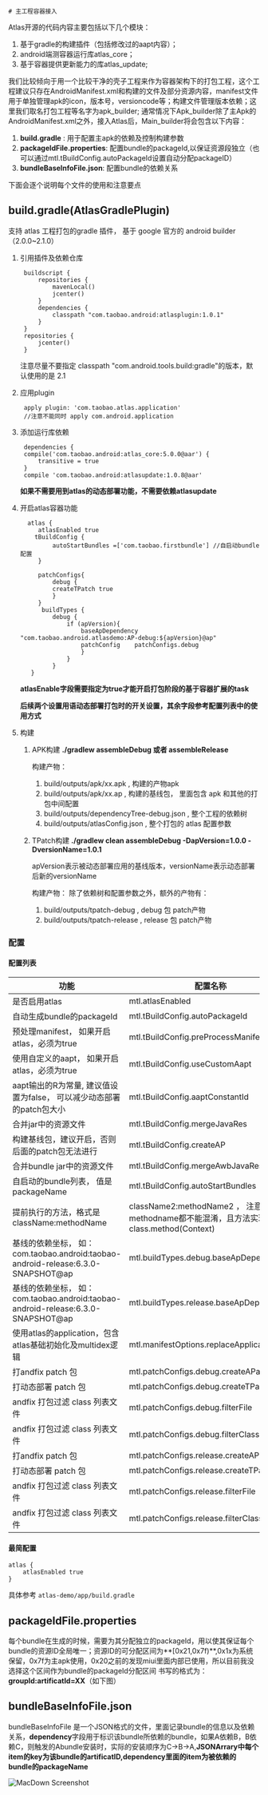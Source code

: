     # 主工程容器接入
Atlas开源的代码内容主要包括以下几个模块：

1. 基于gradle的构建插件（包括修改过的aapt内容）；
2.	android端测容器运行库atlas_core；
3. 基于容器提供更新能力的库atlas_update;

我们比较倾向于用一个比较干净的壳子工程来作为容器架构下的打包工程，这个工程建议只存在AndroidManifest.xml和构建的文件及部分资源内容，manifest文件用于单独管理apk的icon，版本号，versioncode等；构建文件管理版本依赖；这里我们取名打包工程等名字为apk_builder;
通常情况下Apk_builder除了主Apk的AndroidManifest.xml之外，接入Atlas后，Main_builder将会包含以下内容：

1. **build.gradle** : 用于配置主apk的依赖及控制构建参数
2. **packageIdFile.properties**: 配置bundle的packageId,以保证资源段独立（也可以通过mtl.tBuildConfig.autoPackageId设置自动分配packageID）
3. **bundleBaseInfoFile.json**: 配置bundle的依赖关系

下面会逐个说明每个文件的使用和注意要点

## build.gradle(AtlasGradlePlugin)
支持 atlas 工程打包的gradle 插件， 基于 google 官方的 android builder （2.0.0~2.1.0）


1. 引用插件及依赖仓库

		buildscript {
		    repositories {
		        mavenLocal()
		        jcenter()
		    }
		    dependencies {
		        classpath "com.taobao.android:atlasplugin:1.0.1"
		    }
		}
		repositories {
    		jcenter()
		}
		
	注意尽量不要指定 classpath "com.android.tools.build:gradle"的版本，默认使用的是 2.1

2. 应用plugin

		apply plugin: 'com.taobao.atlas.application'
		//注意不能同时 apply com.android.application

3. 添加运行库依赖	
	    
	    dependencies {
       	compile('com.taobao.android:atlas_core:5.0.0@aar') {
        	transitive = true
    	}
        compile 'com.taobao.android:atlasupdate:1.0.8@aar'
        
	**如果不需要用到atlas的动态部署功能，不需要依赖atlasupdate**    
	
4. 开启atlas容器功能
    
         atlas {
         	atlasEnabled true
    	   tBuildConfig {
        		autoStartBundles =['com.taobao.firstbundle'] //自启动bundle配置
			}

         	patchConfigs{
        		debug {
            	createTPatch true
        		}
  		  	}
       		 buildTypes {
        		debug {
            		if (apVersion){
          		  		baseApDependency  "com.taobao.android.atlasdemo:AP-debug:${apVersion}@ap"
            			patchConfig    patchConfigs.debug
            			}
        			}
	 			}
  		  }   

	**atlasEnable字段需要指定为true才能开启打包阶段的基于容器扩展的task**    
	
   **后续两个设置用语动态部署打包时的开关设置，其余字段参考配置列表中的使用方式**


5. 构建
	1. APK构建 **./gradlew assembleDebug 或者 assembleRelease**
	
    	构建产物：

		1. build/outputs/apk/xx.apk , 构建的产物apk   
		2. build/outputs/apk/xx.ap , 构建的基线包， 里面包含 apk 和其他的打包中间配置
		3. build/outputs/dependencyTree-debug.json , 整个工程的依赖树
		4. build/outputs/atlasConfig.json , 整个打包的 atlas 配置参数
	2. TPatch构建 **./gradlew clean assembleDebug -DapVersion=1.0.0 -DversionName=1.0.1**
	
		apVersion表示被动态部署应用的基线版本，versionName表示动态部署后新的versionName

		构建产物：
		除了依赖树和配置参数之外，额外的产物有：
		1. build/outputs/tpatch-debug , debug 包 patch产物
		2. build/outputs/tpatch-release , release 包 patch产物
	

### 配置

#### 配置列表

 功能  | 配置名称 |  类型 | 值
 ------------- | ------------- | ------------- | -------------
是否启用atlas  | mtl.atlasEnabled | boolean  | true
自动生成bundle的packageId  | mtl.tBuildConfig.autoPackageId | boolean  | true
预处理manifest， 如果开启atlas，必须为true  | mtl.tBuildConfig.preProcessManifest | Boolean  | true
使用自定义的aapt， 如果开启atlas，必须为true  | mtl.tBuildConfig.useCustomAapt | Boolean  | true
aapt输出的R为常量, 建议值设置为false， 可以减少动态部署的patch包大小  | mtl.tBuildConfig.aaptConstantId | Boolean  | false
合并jar中的资源文件  | mtl.tBuildConfig.mergeJavaRes | Boolean  | false
构建基线包，建议开启，否则后面的patch包无法进行  | mtl.tBuildConfig.createAP | Boolean  | true
合并bundle jar中的资源文件  | mtl.tBuildConfig.mergeAwbJavaRes | Boolean  | false
自启动的bundle列表， 值是 packageName  | mtl.tBuildConfig.autoStartBundles | List  | [com.taobao.firstbundle]
提前执行的方法，格式是 className:methodName|className2:methodName2 ， 注意class和methodname都不能混淆，且方法实现是 class.method(Context)  | mtl.tBuildConfig.preLaunch | String  |
 基线的依赖坐标， 如： com.taobao.android:taobao-android-release:6.3.0-SNAPSHOT@ap   | mtl.buildTypes.debug.baseApDependency | String  | null
 基线的依赖坐标， 如： com.taobao.android:taobao-android-release:6.3.0-SNAPSHOT@ap   | mtl.buildTypes.release.baseApDependency | String  | null
使用atlas的application，包含 atlas基础初始化及multidex逻辑  | mtl.manifestOptions.replaceApplication | boolean  | true
 打andfix patch 包   | mtl.patchConfigs.debug.createAPatch | boolean  | false
 打动态部署 patch 包   | mtl.patchConfigs.debug.createTPatch | boolean  | true
 andfix 打包过滤 class 列表文件   | mtl.patchConfigs.debug.filterFile | File  | null
 andfix 打包过滤 class 列表文件   | mtl.patchConfigs.debug.filterClasses | Set  | []
 打andfix patch 包   | mtl.patchConfigs.release.createAPatch | boolean  | false
 打动态部署 patch 包   | mtl.patchConfigs.release.createTPatch | boolean  | false
 andfix 打包过滤 class 列表文件   | mtl.patchConfigs.release.filterFile | File  | null
 andfix 打包过滤 class 列表文件   | mtl.patchConfigs.release.filterClasses | Set  | []


####  最简配置

    atlas {
        atlasEnabled true
    }




具体参考 `atlas-demo/app/build.gradle`


## packageIdFile.properties
每个bundle在生成的时候，需要为其分配独立的packageId，用以使其保证每个bundle的资源ID全局唯一；资源ID的可分配区间为**[0x21,0x7f)**,0x1x为系统保留，0x7f为主apk使用，0x20之前的发现miui里面内部已使用，所以目前我没选择这个区间作为bundle的packageId分配区间
书写的格式为：**groupId:artificatId=XX**（如下图）


## bundleBaseInfoFile.json
bundleBaseInfoFile 是一个JSON格式的文件，里面记录bundle的信息以及依赖关系，**dependency**字段用于标识该bundle所依赖的bundle，如果A依赖B，B依赖C，则触发的Abundle安装时，实际的安装顺序为C->B->A,**JSONArrary中每个item的key为该bundle的artificatID,dependency里面的item为被依赖的bundle的packageName**
>
![MacDown Screenshot](guide_img/bundlebaseinfo.png)

